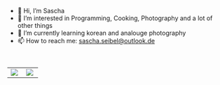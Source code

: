 - 👋 Hi, I’m Sascha
- 👀 I’m interested in Programming, Cooking, Photography and a lot of other things
- 🌱 I’m currently learning korean and analouge photography
- 📫 How to reach me:
  sascha.seibel@outlook.de

<br/>
<p align="center" style=scroll="no">
  <table>
    <tr>
      <td align="top" width="50%">
      <img src="https://github-readme-stats.vercel.app/api?username=shsb92&count_private=true&show_icons=true&theme=vue&hide_border=true" align="left" style="max-width: 100%" />
      </td>
      <td align="top" width="50%">
        <img src="https://github-readme-stats.vercel.app/api/top-langs/?username=shsb92&hide=jupyter%20notebook&layout=compact&theme=vue&hide_border=true" align="left" style="max-width: 100%" />
      </td>
    </tr>
  </table>
</p>

<!---
shsb92/shsb92 is a ✨ special ✨ repository because its `README.md` (this file) appears on your GitHub profile.
You can click the Preview link to take a look at your changes.
--->
